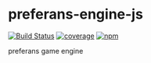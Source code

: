# preferans-engine-js
[![Build Status](https://travis-ci.org/cope/preferans-engine-js.svg?branch=master)](https://travis-ci.org/cope/preferans-engine-js)
[![coverage](https://coveralls.io/repos/github/cope/preferans-engine-js/badge.svg?branch=master)](https://coveralls.io/github/cope/preferans-engine-js?branch=master)
[![npm](https://img.shields.io/npm/dt/preferans-engine-js.svg)](https://www.npmjs.com/package/preferans-engine-js)

preferans game engine
